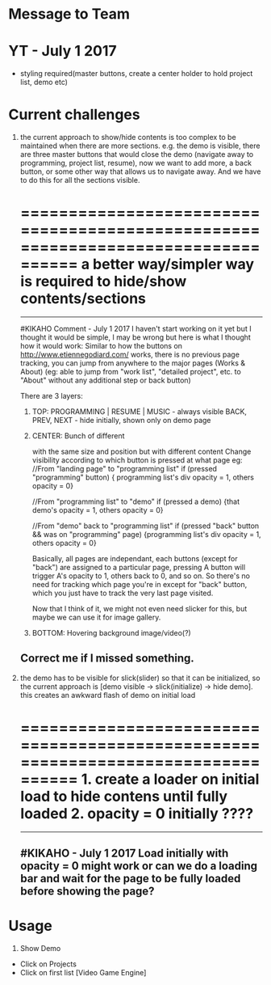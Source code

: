
# Message to Team
# YT - July 1 2017
- styling required(master buttons, create a center holder to hold project list, demo etc)


# Current challenges
1. 	the current approach to show/hide contents is too complex to be maintained when
	there are more sections. 
	e.g. the demo is visible, there are three master buttons that would close the demo
	(navigate away to programming, project list, resume), now we want to add more, a back button,
	or some other way that allows us to navigate away. And we have to do this for all the sections visible.
	
	=================================================================================
		a better way/simpler way is required to hide/show contents/sections
	=================================================================================

	--------------------------------------------------------------------------------------------------------------------------
	#KIKAHO Comment - July 1 2017 
	I haven't start working on it yet but I thought it would be simple, 
	I may be wrong but here is what I thought how it would work:
	Similar to how the buttons on http://www.etiennegodiard.com/ works, 
	there is no previous page tracking, you can jump from anywhere to the major pages (Works & About)
	(eg: able to jump from "work list", "detailed project", etc. to "About" without any additional step or back button)
	
	There are 3 layers:
	1. TOP: 
		PROGRAMMING | RESUME | MUSIC - always visible
		BACK, PREV, NEXT - hide initially, shown only on demo page
		
	2. CENTER: 
		Bunch of different <div> with the same size and position but with different content
		Change visibility according to which button is pressed at what page
		eg:
		//From "landing page" to "programming list"
		if (pressed "programming" button) { programming list's div opacity = 1, others opacity = 0}
		
		//From "programming list" to "demo"
		if (pressed a demo) {that demo's opacity = 1, others opacity = 0}
		
		//From "demo" back to "programming list"
		if (pressed "back" button && was on "programming" page) {programming list's div opacity = 1, others opacity = 0}
		
		Basically, all pages are independant, each buttons (except for "back") are assigned to a particular page, 
		pressing A button will trigger A's opacity to 1, others back to 0, and so on.
		So there's no need for tracking which page you're in except for "back" button, 
		which you just have to track the very last page visited.
		
		Now that I think of it, we might not even need slicker for this, but maybe we can use it for image gallery.
		
		
	3. BOTTOM: 
		Hovering background image/video(?)
	
	Correct me if I missed something.
	--------------------------------------------------------------------------------------------------------------------------
	

2. the demo has to be visible for slick(slider) so that it can be initialized,
	so the current approach is [demo visible -> slick(initialize) -> hide demo].
	this creates an awkward flash of demo on initial load

	=================================================================================
		1. create a loader on initial load to hide contens until fully loaded
		2. opacity = 0 initially
		????
	=================================================================================
	
	---------------------------------------------------------------------------------------------
	#KIKAHO - July 1 2017
	Load initially with opacity = 0 might work
	or can we do a loading bar and wait for the page to be fully loaded before showing the page?
	---------------------------------------------------------------------------------------------
	

# Usage
1. Show Demo
- Click on Projects
- Click on first list [Video Game Engine]
